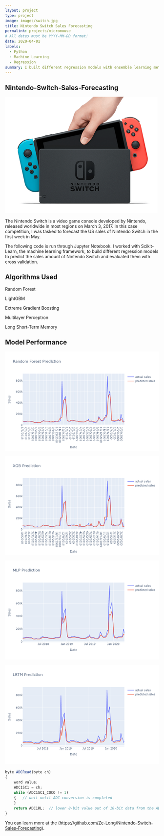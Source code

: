 ```yaml
---
layout: project
type: project
image: images/switch.jpg
title: Nintendo Switch Sales Forecasting
permalink: projects/micromouse
# All dates must be YYYY-MM-DD format!
date: 2020-04-01
labels:
  - Python
  - Machine Learning
  - Regression
summary: I built different regression models with ensemble learning method and neural network techniques. With all these models, I was awarded the first place in this case competition with the most accurate prediction.
---
```


## Nintendo-Switch-Sales-Forecasting

![alt tag](https://github.com/Ze-Long/Ze-Long.github.io/blob/master/images/switch.png)

The Nintendo Switch is a video game console developed by Nintendo, released worldwide in most regions on March 3, 2017. In this case competition, I was tasked to forecast the US sales of Nintendo Switch in the first week in May.

The following code is run through Jupyter Notebook. I worked with Scikit-Learn, the machine learning framework, to build different regression models to predict the sales amount of Nintendo Switch and evaluated them with cross validation.

## Algorithms Used
Random Forest

LightGBM

Extreme Gradient Boosting

Multilayer Perceptron
  
Long Short-Term Memory
  
## Model Performance

![alt tag](https://github.com/Ze-Long/Nintendo-Switch-Sales-Forecasting/blob/master/Images/RandomForest.png)

![alt tag](https://github.com/Ze-Long/Nintendo-Switch-Sales-Forecasting/blob/master/Images/XGBoost.png)

![alt tag](https://github.com/Ze-Long/Nintendo-Switch-Sales-Forecasting/blob/master/Images/MLP2.png)

![alt tag](https://github.com/Ze-Long/Nintendo-Switch-Sales-Forecasting/blob/master/Images/LSTM2.png)


```js
byte ADCRead(byte ch)
{
    word value;
    ADC1SC1 = ch;
    while (ADC1SC1_COCO != 1)
    {   // wait until ADC conversion is completed   
    }
    return ADC1RL;  // lower 8-bit value out of 10-bit data from the ADC
}
```

You can learn more at the (https://github.com/Ze-Long/Nintendo-Switch-Sales-Forecasting).



